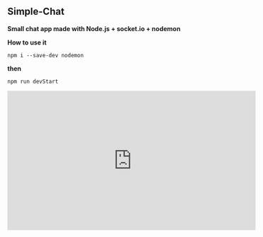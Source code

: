 ## Simple-Chat

**Small chat app made with Node.js + socket.io + nodemon**

**How to use it**

    npm i --save-dev nodemon
   **then**
  
    npm run devStart
    
<iframe width="560" height="315" src="https://www.youtube.com/embed/Glvpa4JjdaY" frameborder="0" allow="accelerometer; autoplay; clipboard-write; encrypted-media; gyroscope; picture-in-picture" allowfullscreen></iframe>

